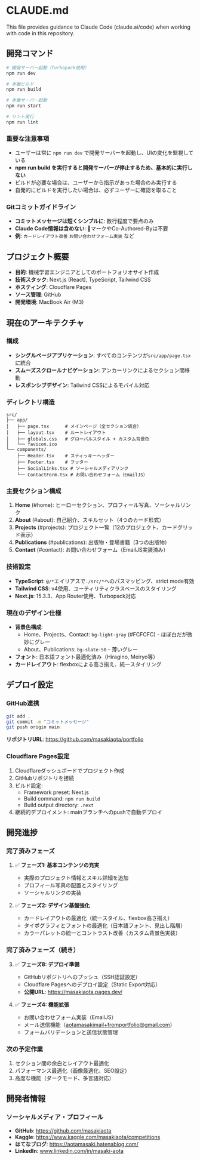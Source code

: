 # CLAUDE.md

This file provides guidance to Claude Code (claude.ai/code) when working with code in this repository.

## 開発コマンド

```bash
# 開発サーバー起動（Turbopack使用）
npm run dev

# 本番ビルド
npm run build

# 本番サーバー起動
npm run start

# リント実行
npm run lint
```

### 重要な注意事項
- ユーザーは常に `npm run dev` で開発サーバーを起動し、UIの変化を監視している
- **npm run build を実行すると開発サーバーが停止するため、基本的に実行しない**
- ビルドが必要な場合は、ユーザーから指示があった場合のみ実行する
- 自発的にビルドを実行したい場合は、必ずユーザーに確認を取ること

### Gitコミットガイドライン
- **コミットメッセージは短くシンプルに**: 数行程度で要点のみ
- **Claude Code情報は含めない**: 🤖マークやCo-Authored-Byは不要
- **例**: `カードレイアウト改善` `お問い合わせフォーム実装` など

## プロジェクト概要

- **目的**: 機械学習エンジニアとしてのポートフォリオサイト作成
- **技術スタック**: Next.js (React), TypeScript, Tailwind CSS
- **ホスティング**: Cloudflare Pages
- **ソース管理**: GitHub
- **開発環境**: MacBook Air (M3)

## 現在のアーキテクチャ

### 構成
- **シングルページアプリケーション**: すべてのコンテンツが`src/app/page.tsx`に統合
- **スムーズスクロールナビゲーション**: アンカーリンクによるセクション間移動
- **レスポンシブデザイン**: Tailwind CSSによるモバイル対応

### ディレクトリ構造
```
src/
├── app/
│   ├── page.tsx      # メインページ（全セクション統合）
│   ├── layout.tsx    # ルートレイアウト
│   ├── globals.css   # グローバルスタイル + カスタム背景色
│   └── favicon.ico
└── components/
    ├── Header.tsx    # スティッキーヘッダー
    ├── Footer.tsx    # フッター
    ├── SocialLinks.tsx # ソーシャルメディアリンク
    └── ContactForm.tsx # お問い合わせフォーム（EmailJS）
```

### 主要セクション構成
1. **Home** (#home): ヒーローセクション、プロフィール写真、ソーシャルリンク
2. **About** (#about): 自己紹介、スキルセット（4つのカード形式）
3. **Projects** (#projects): プロジェクト一覧（12のプロジェクト、カードグリッド表示）
4. **Publications** (#publications): 出版物・登場書籍（3つの出版物）
5. **Contact** (#contact): お問い合わせフォーム（EmailJS実装済み）

### 技術設定
- **TypeScript**: `@/*`エイリアスで`./src/*`へのパスマッピング、strict mode有効
- **Tailwind CSS**: v4使用、ユーティリティクラスベースのスタイリング
- **Next.js**: 15.3.3、App Router使用、Turbopack対応

### 現在のデザイン仕様
- **背景色構成**:
  - Home、Projects、Contact: `bg-light-gray` (#FCFCFC) - ほぼ白だが微妙にグレー
  - About、Publications: `bg-slate-50` - 薄いグレー
- **フォント**: 日本語フォント最適化済み（Hiragino, Meiryo等）
- **カードレイアウト**: flexboxによる高さ揃え、統一スタイリング

## デプロイ設定

### GitHub連携
```bash
git add .
git commit -m "コミットメッセージ"
git push origin main
```
**リポジトリURL**: https://github.com/masakiaota/portfolio

### Cloudflare Pages設定
1. Cloudflareダッシュボードでプロジェクト作成
2. GitHubリポジトリを接続
3. ビルド設定:
   - Framework preset: Next.js
   - Build command: `npm run build`
   - Build output directory: `.next`
4. 継続的デプロイメント: mainブランチへのpushで自動デプロイ

## 開発進捗

### 完了済みフェーズ
1. ✅ **フェーズ1: 基本コンテンツの充実**
   - 実際のプロジェクト情報とスキル詳細を追加
   - プロフィール写真の配置とスタイリング
   - ソーシャルリンクの実装

2. ✅ **フェーズ2: デザイン基盤強化**
   - カードレイアウトの最適化（統一スタイル、flexbox高さ揃え）
   - タイポグラフィとフォントの最適化（日本語フォント、見出し階層）
   - カラーパレットの統一とコントラスト改善（カスタム背景色実装）

### 完了済みフェーズ（続き）
3. ✅ **フェーズ8: デプロイ準備**
   - GitHubリポジトリへのプッシュ（SSH認証設定）
   - Cloudflare Pagesへのデプロイ設定（Static Export対応）
   - **公開URL**: https://masakiaota.pages.dev/

4. ✅ **フェーズ4: 機能拡張**
   - お問い合わせフォーム実装（EmailJS）
   - メール送信機能（aotamasakimail+fromportfolio@gmail.com）
   - フォームバリデーションと送信状態管理

### 次の予定作業
1. セクション間の余白とレイアウト最適化
2. パフォーマンス最適化（画像最適化、SEO設定）
3. 高度な機能（ダークモード、多言語対応）

## 開発者情報

### ソーシャルメディア・プロフィール
- **GitHub**: https://github.com/masakiaota
- **Kaggle**: https://www.kaggle.com/masakiaota/competitions
- **はてなブログ**: https://aotamasaki.hatenablog.com/
- **LinkedIn**: www.linkedin.com/in/masaki-aota